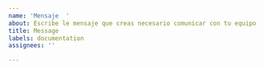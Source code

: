 ```yaml
---
name: 'Mensaje  '
about: Escribe le mensaje que creas necesario comunicar con tu equipo
title: Message
labels: documentation
assignees: ''

---
```



